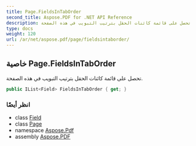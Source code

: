 ```yaml
---
title: Page.FieldsInTabOrder
second_title: Aspose.PDF for .NET API Reference
description: خاصية الصفحة. تحصل على قائمة كائنات الحقل بترتيب التبويب في هذه الصفحة
type: docs
weight: 120
url: /ar/net/aspose.pdf/page/fieldsintaborder/
---
```

## خاصية Page.FieldsInTabOrder

تحصل على قائمة كائنات الحقل بترتيب التبويب في هذه الصفحة.

```csharp
public IList<Field> FieldsInTabOrder { get; }
```

### انظر أيضًا

* class [Field](../../../aspose.pdf.forms/field/)
* class [Page](../)
* namespace [Aspose.Pdf](../../../aspose.pdf/)
* assembly [Aspose.PDF](../../../)